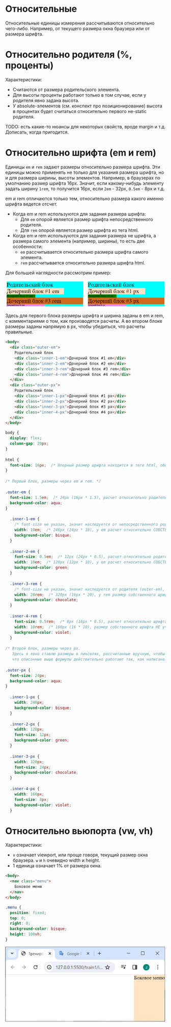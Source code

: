 # Относительные

Относительные единицы измерения рассчитываются относительно чего-либо. Например, от текущего размера окна браузера или от размера шрифта.

# Относительно родителя (%, проценты)

Характеристики:

* Считаются от размера родительского элемента.
* Для высоты проценты работают только в том случае, если у родителя явно задана высота.
* У absolute-элементов (см. конспект про позиционирование) высота в процентах будет считаться относительно первого не-static родителя.

TODO: есть какие-то нюансы для некоторых свойств, вроде margin и т.д. Дописать, когда пригодится.

# Относительно шрифта (em и rem)

Единицы `em` и `rem`  задают размеры относительно размера шрифта. Эти единицы можно применять не только для указания размера шрифта, но и для размера ширины, высоты элементов. Например, в браузерах по умолчанию размер шрифта 16px. Значит, если какому-нибудь элементу задать ширину `1rem`, то получится 16px, если `2em` - 32px, `0.5em` - 8px и т.д.

em и rem отличаются только тем, относительно размера какого именно шрифта ведется отсчет.

* Когда em и rem используются для задания размера шрифта:
  * Для `em` опорой является размер шрифта непосредственного родителя.
  * Для `rem` опорой является размер шрифта из тега html.
* Когда em и rem используются для задания размера не шрифта, а размера самого элемента (например, ширины), то есть две особенности:
  * `em` рассчитывается относительно размера шрифта самого элемента.
  * `rem` рассчитывается относительно размера шрифта html.

Для большей наглядности рассмотрим пример:

<img src="img/em-rem-diff.png" alt="em-rem-diff" style="zoom:80%;" />

Здесь для первого блока размеры шрифта и ширина заданы в em и rem, с комментариями о том, как производятся расчеты. А во втором блоке размеры заданы напрямую в px, чтобы убедиться, что расчеты правильные.

```html
<body>
  <div class="outer-em">
    Родительский блок
    <div class="inner-1-em">Дочерний блок #1 em</div>
    <div class="inner-2-em">Дочерний блок #2 em</div>
    <div class="inner-3-rem">Дочерний блок #3 rem</div>
    <div class="inner-4-rem">Дочерний блок #4 rem</div>
  </div>
  <div class="outer-px">
    Родительский блок
    <div class="inner-1-px">Дочерний блок #1 px</div>
    <div class="inner-2-px">Дочерний блок #2 px</div>
    <div class="inner-3-px">Дочерний блок #3 px</div>
    <div class="inner-4-px">Дочерний блок #4 px</div>
  </div>
</body>
```

```css
body {
  display: flex;
  column-gap: 20px;
}

html {
  font-size: 16px;  /* Опорный размер шрифта находится в теге html, обычно браузеры ставят его в 16px */
}

/* Первый блок, размеры через em и rem. */

.outer-em {
  font-size: 1.5em;  /* 24px (16px * 1.5), расчет относительно родительского размера шрифта. */
  background-color: aqua;
}

  .inner-1-em {
    /* font-size не указан, значит наследуется от непосредственного родителя (outer-em) - 24px. */
    width: 10em;  /* 240px (24px * 10), у em расчет относительно СОБСТВЕННОГО размера шрифта, а он унаследовался, 24px. */
    background-color: bisque;
  }

  .inner-2-em {
    font-size: 0.5em;  /* 12px (24px * 0.5), расчет относительно родительского размера шрифта. */
    width: 10em;  /* 120px (12px * 10), у em расчет относительно СОБСТВЕННОГО размера шрифта, а он рассчитался как 12px. */
    background-color: green;
  }

  .inner-3-rem {
    /* font-size не указан, значит наследуется от родителя (outer-em), 24px. */
    width: 20rem;  /* 320px (16px * 20), у rem размер собственного шрифта НЕ учитывается, рассчет от шрифта html. */
    background-color: chocolate;
  }

  .inner-4-rem {
    font-size: 0.5rem;  /* 8px (16px * 0.5), расчет относительно шрифта из html. */
    width: 10rem;  /* 160px (16 * 10), размер собственного шрифта НЕ учитывается, рассчет от шрифта html. */
    background-color: violet;
  }

/* Второй блок, размеры через px.
   Здесь я явно ставлю размеры в пикселях, рассчитанные вручную, чтобы показать,
   что описанные выше формулы действительно работают так, как написано. */

.outer-px {
  font-size: 24px;
  background-color: aqua;
}

  .inner-1-px {
    width: 240px;
    background-color: bisque;
  }

  .inner-2-px {
    width: 120px;
    font-size: 12px;
    background-color: green;
  }

  .inner-3-px {
    width: 320px;
    font-size: 24px;
    background-color: chocolate;
  }

  .inner-4-px {
    width: 160px;
    font-size: 8px;
    background-color: violet;
  }
```



# Относительно вьюпорта (vw, vh)

Характеристики:

* `v` означает viewport, или проще говоря, текущий размер окна браузера. `w` и `h` очевидно width и height.
* 1 единица означает 1% от размера окна.

```html
<body>
  <nav class="menu">
    Боковое меню
  </nav>
</body>
```

```css
.menu {
  position: fixed;
  top: 0;
  right: 0;
  background-color: bisque;
  height: 100vh;
}
```

<img src="img/vh.png" alt="vh" style="zoom:80%;" />


